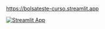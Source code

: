 https://bolsateste-curso.streamlit.app


[![Streamlit App](https://img.shields.io/badge/🚀-Online-green?style=for-the-badge&logo=streamlit)](https://share.streamlit.io/betto/bolsa_teste/main/projeto_1.py)
